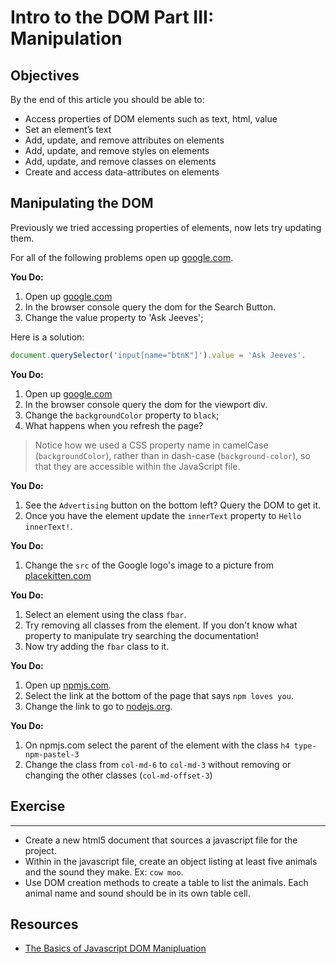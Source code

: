 # Intro to the DOM Part III: Manipulation

## Objectives

By the end of this article you should be able to:

- Access properties of DOM elements such as text, html, value
- Set an element’s text
- Add, update, and remove attributes on elements
- Add, update, and remove styles on elements
- Add, update, and remove classes on elements
- Create and access data-attributes on elements

## Manipulating the DOM

Previously we tried accessing properties of elements, now lets try updating them.

For all of the following problems open up [google.com](https://google.com).

**You Do:**

1. Open up [google.com](https://google.com)
1. In the browser console query the dom for the Search Button.
1. Change the value property to 'Ask Jeeves';


Here is a solution:

```javascript
document.querySelector('input[name="btnK"]').value = 'Ask Jeeves'.
```

**You Do:**

1. Open up [google.com](https://google.com)
1. In the browser console query the dom for the viewport div.
1. Change the `backgroundColor` property to `black`;
1. What happens when you refresh the page?

> Notice how we used a CSS property name in camelCase (`backgroundColor`), rather than in dash-case (`background-color`), so that they are accessible within the JavaScript file.

**You Do:**

1. See the `Advertising` button on the bottom left? Query the DOM to get it.
1. Once you have the element update the `innerText` property to `Hello innerText!`.

**You Do:**

1. Change the `src` of the Google logo's image to a picture from [placekitten.com](https://placekitten.com/)

**You Do:**

1. Select an element using the class `fbar`.
1. Try removing all classes from the element. If you don't know what property to manipulate try searching the documentation!
1. Now try adding the `fbar` class to it.

**You Do:**

1. Open up [npmjs.com](https://www.npmjs.com/).
1. Select the link at the bottom of the page that says `npm loves you`.
1. Change the link to go to [nodejs.org](https://www.nodejs.org/).

**You Do:**

1. On npmjs.com select the parent of the element with the class `h4 type-npm-pastel-3`
1. Change the class from `col-md-6` to `col-md-3` without removing or changing the other classes (`col-md-offset-3`)


## Exercise

***

- Create a new html5 document that sources a javascript file for the project.
- Within in the javascript file, create an object listing at least five animals and the sound they make. Ex: `cow moo`.
- Use DOM creation methods to create a table to list the animals. Each animal name and sound should be in its own table cell.


## Resources

- [The Basics of Javascript DOM Manipluation](http://callmenick.com/post/basics-javascript-dom-manipulation)
